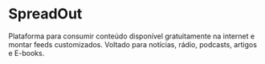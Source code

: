 # SpreadOut
Plataforma para consumir conteúdo disponível gratuitamente na internet e montar feeds customizados. Voltado para notícias, rádio, podcasts, artigos e E-books.
